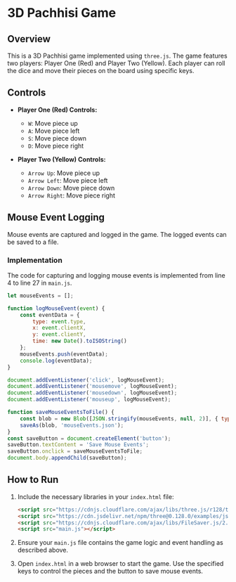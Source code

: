 # 3D Pachhisi Game

## Overview
This is a 3D Pachhisi game implemented using `three.js`. The game features two players: Player One (Red) and Player Two (Yellow). Each player can roll the dice and move their pieces on the board using specific keys.

## Controls
- **Player One (Red) Controls:**
    - `W`: Move piece up
    - `A`: Move piece left
    - `S`: Move piece down
    - `D`: Move piece right

- **Player Two (Yellow) Controls:**
    - `Arrow Up`: Move piece up
    - `Arrow Left`: Move piece left
    - `Arrow Down`: Move piece down
    - `Arrow Right`: Move piece right

## Mouse Event Logging
Mouse events are captured and logged in the game. The logged events can be saved to a file.

### Implementation
The code for capturing and logging mouse events is implemented from line 4 to line 27 in `main.js`.

```javascript
let mouseEvents = [];

function logMouseEvent(event) {
    const eventData = {
        type: event.type,
        x: event.clientX,
        y: event.clientY,
        time: new Date().toISOString()
    };
    mouseEvents.push(eventData);
    console.log(eventData);
}

document.addEventListener('click', logMouseEvent);
document.addEventListener('mousemove', logMouseEvent);
document.addEventListener('mousedown', logMouseEvent);
document.addEventListener('mouseup', logMouseEvent);

function saveMouseEventsToFile() {
    const blob = new Blob([JSON.stringify(mouseEvents, null, 2)], { type: 'application/json' });
    saveAs(blob, 'mouseEvents.json');
}
const saveButton = document.createElement('button');
saveButton.textContent = 'Save Mouse Events';
saveButton.onclick = saveMouseEventsToFile;
document.body.appendChild(saveButton);
```

## How to Run
1. Include the necessary libraries in your `index.html` file:
    ```html
    <script src="https://cdnjs.cloudflare.com/ajax/libs/three.js/r128/three.min.js"></script>
    <script src="https://cdn.jsdelivr.net/npm/three@0.128.0/examples/js/controls/OrbitControls.js"></script>
    <script src="https://cdnjs.cloudflare.com/ajax/libs/FileSaver.js/2.0.5/FileSaver.min.js"></script>
    <script src="main.js"></script>
    ```

2. Ensure your `main.js` file contains the game logic and event handling as described above.

3. Open `index.html` in a web browser to start the game. Use the specified keys to control the pieces and the button to save mouse events.